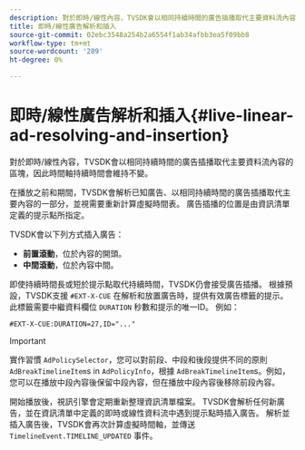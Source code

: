 ```yaml
---
description: 對於即時/線性內容，TVSDK會以相同持續時間的廣告插播取代主要資料流內容的區塊，因此時間軸持續時間會維持不變。
title: 即時/線性廣告解析和插入
source-git-commit: 02ebc3548a254b2a6554f1ab34afbb3ea5f09bb8
workflow-type: tm+mt
source-wordcount: '289'
ht-degree: 0%

---
```


# 即時/線性廣告解析和插入{#live-linear-ad-resolving-and-insertion}

對於即時/線性內容，TVSDK會以相同持續時間的廣告插播取代主要資料流內容的區塊，因此時間軸持續時間會維持不變。

在播放之前和期間，TVSDK會解析已知廣告、以相同持續時間的廣告插播取代主要內容的一部分，並視需要重新計算虛擬時間表。 廣告插播的位置是由資訊清單定義的提示點所指定。

TVSDK會以下列方式插入廣告：

* **前置滾動**，位於內容的開頭。
* **中間滾動**，位於內容中間。

即使持續時間長或短於提示點取代持續時間，TVSDK仍會接受廣告插播。 根據預設，TVSDK支援 `#EXT-X-CUE` 在解析和放置廣告時，提供有效廣告標籤的提示。 此標籤需要中繼資料欄位 `DURATION` 秒數和提示的唯一ID。 例如：

```
#EXT-X-CUE:DURATION=27,ID="..."
```

>[!IMPORTANT]
>
>實作習慣 `AdPolicySelector`，您可以對前段、中段和後段提供不同的原則 `AdBreakTimelineItem`s in `AdPolicyInfo`，根據 `AdBreakTimelineItem`s。例如，您可以在播放中段內容後保留中段內容，但在播放中段內容後移除前段內容。

開始播放後，視訊引擎會定期重新整理資訊清單檔案。 TVSDK會解析任何新廣告，並在資訊清單中定義的即時或線性資料流中遇到提示點時插入廣告。 解析並插入廣告後，TVSDK會再次計算虛擬時間軸，並傳送 `TimelineEvent.TIMELINE_UPDATED` 事件。
